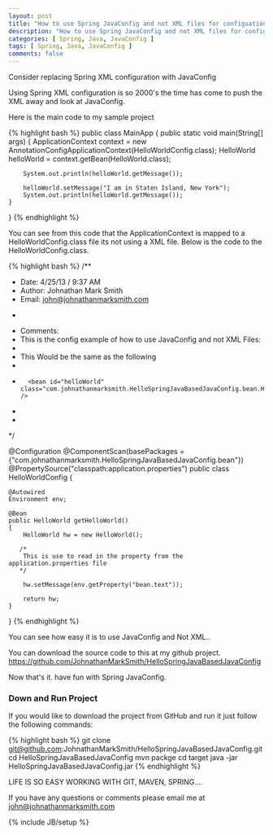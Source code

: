 ```yaml
---
layout: post
title: "How to use Spring JavaConfig and not XML files for configuation"
description: "How to use Spring JavaConfig and not XML files for configuation"
categories: [ Spring, Java, JavaConfig ]
tags: [ Spring, Java, JavaConfig ]
comments: false
---
```


Consider replacing Spring XML configuration with JavaConfig

Using Spring XML configuration is so 2000's the time has come to push the XML away and look at JavaConfig.

Here is the main code to my sample project

{% highlight bash %}
public class MainApp
{
    public static void main(String[] args)
    {
        ApplicationContext context = new AnnotationConfigApplicationContext(HelloWorldConfig.class);
        HelloWorld helloWorld = context.getBean(HelloWorld.class);


        System.out.println(helloWorld.getMessage());

        helloWorld.setMessage("I am in Staten Island, New York");
        System.out.println(helloWorld.getMessage());
    }
}
{% endhighlight %}

You can see from this code that the ApplicationContext is mapped to a HelloWorldConfig.class file its not using a XML file.  Below is the code to the HelloWorldConfig.class.

{% highlight bash %}
/**
 * Date:   4/25/13 / 9:37 AM
 * Author: Johnathan Mark Smith
 * Email:  john@johnathanmarksmith.com
 * <p/>
 * Comments:
 *    This is the config example of how to use JavaConfig and not XML Files:
 *
 *    This Would be the same as the following
 *    <beans>
 *       <bean id="helloWorld" class="com.johnathanmarksmith.HelloSpringJavaBasedJavaConfig.bean.HelloWorld" />
 *    </beans>
 *
 */

@Configuration
@ComponentScan(basePackages = {"com.johnathanmarksmith.HelloSpringJavaBasedJavaConfig.bean"})
@PropertySource("classpath:application.properties")
public class HelloWorldConfig
{

    @Autowired
    Environment env;

    @Bean
    public HelloWorld getHelloWorld()
    {
        HelloWorld hw = new HelloWorld();

       /*
        This is use to read in the property from the application.properties file
       */

        hw.setMessage(env.getProperty("bean.text"));

        return hw;
    }
}
{% endhighlight %}

You can see how easy it is to use JavaConfig and Not XML.. 

You can download the source code to this at my github project. 
<a href="https://github.com/JohnathanMarkSmith/HelloSpringJavaBasedJavaConfig">https://github.com/JohnathanMarkSmith/HelloSpringJavaBasedJavaConfig</a>

Now that's it. have fun with Spring JavaConfig. 

### Down and Run Project

If you would like to download the project from GitHub and run it just follow the following commands:

{% highlight bash %}
git clone git@github.com:JohnathanMarkSmith/HelloSpringJavaBasedJavaConfig.git
cd HelloSpringJavaBasedJavaConfig
mvn packge
cd target
java -jar HelloSpringJavaBasedJavaConfig.jar
{% endhighlight %}

LIFE IS SO EASY WORKING WITH GIT, MAVEN, SPRING....



If you have any questions or comments please email me at <a href="mailto:john@johnathanmarksmith.com">john@johnathanmarksmith.com</a>

 

{% include JB/setup %}
